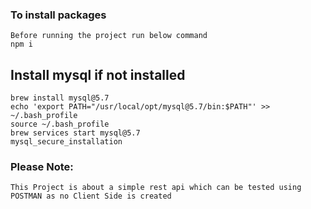 ### To install packages

```
Before running the project run below command
npm i 
```

## Install mysql if not installed

```
brew install mysql@5.7
echo 'export PATH="/usr/local/opt/mysql@5.7/bin:$PATH"' >> ~/.bash_profile
source ~/.bash_profile
brew services start mysql@5.7
mysql_secure_installation
```

### Please Note:

```
This Project is about a simple rest api which can be tested using POSTMAN as no Client Side is created
```
